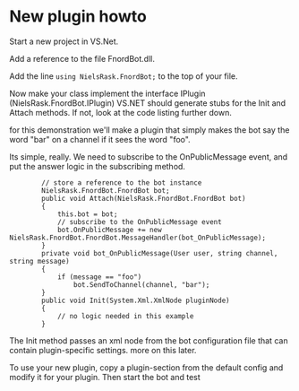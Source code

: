 # New plugin howto #

Start a new project in VS.Net.

Add a reference to the file FnordBot.dll.

Add the line `using NielsRask.FnordBot;` to the top of your file.

Now make your class implement the interface IPlugin (NielsRask.FnordBot.IPlugin)
VS.NET should generate stubs for the Init and Attach methods. If not, look at the code listing further down.

for this demonstration we'll make a plugin that simply makes the bot say the word "bar" on a channel if it sees the word "foo".

Its simple, really. We need to subscribe to the OnPublicMessage event, and put the answer logic in the subscribing method.

```
		// store a reference to the bot instance
		NielsRask.FnordBot.FnordBot bot;
		public void Attach(NielsRask.FnordBot.FnordBot bot)
		{
			this.bot = bot;
			// subscribe to the OnPublicMessage event
			bot.OnPublicMessage += new NielsRask.FnordBot.FnordBot.MessageHandler(bot_OnPublicMessage);
		}
		private void bot_OnPublicMessage(User user, string channel, string message)
		{
			if (message == "foo")
				bot.SendToChannel(channel, "bar");
		}
		public void Init(System.Xml.XmlNode pluginNode)
		{
			// no logic needed in this example
		}
```


The Init method passes an xml node from the bot configuration file that can contain plugin-specific settings. more on this later.

To use your new plugin, copy a plugin-section from the default config and modify it for your plugin. Then start the bot and test